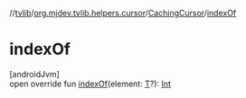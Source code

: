 //[tvlib](../../../index.md)/[org.mjdev.tvlib.helpers.cursor](../index.md)/[CachingCursor](index.md)/[indexOf](index-of.md)

# indexOf

[androidJvm]\
open override fun [indexOf](index-of.md)(element: [T](index.md)?): [Int](https://kotlinlang.org/api/latest/jvm/stdlib/kotlin/-int/index.html)
